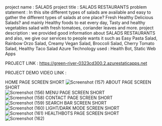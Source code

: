 project name : SALADS
project title : SALADS RESTAURANTS
problem statement : In this site different types of salads are available and easy to gather the different types of salads at one place? Fresh Healthy Delicious Salads?                        and mainly Healthy foods to eat every day, Tasty and healthy vegetables salad with fresh tomatoes, coriander leaves and more.
project description : we provided good information about SALADS RESTAURANTS and also, we give our services to people wants it such as Easy Pasta Salad, Rainbow Orzo                            Salad, Creamy Vegan Salad, Broccoli Salad, Cherry Tomato Salad, Healthy Taco Salad
 Azure Technology used : Health Bot, Static Web Apps
 
 PROJECT LINK : https://green-river-0323cd300.2.azurestaticapps.net
 
 PROJECT DEMO VIDEO LINK : 
 
 HOME PAGE SCREEN SHORT
 ![Screenshot (157)](https://user-images.githubusercontent.com/119582244/219728050-9da19b7d-644d-480c-814c-a88cbef51721.png)
 ABOUT PAGE SCREEN SHORT   
![Screenshot (156)](https://user-images.githubusercontent.com/119582244/219728292-974d6b10-b9b9-4d70-b5f0-ee17c763dfe7.png)
MENU PAGE SCREEN SHORT     
![Screenshot (158)](https://user-images.githubusercontent.com/119582244/219728396-6c1c0061-8e84-4c48-bf78-09c24be99a7d.png)
CONTACT PAGE SCREEN SHORT  
![Screenshot (159)](https://user-images.githubusercontent.com/119582244/219728509-c7e0742a-980d-46b0-b743-ecd0cb8c7551.png)
SEARCH BAR SCREEN SHORT    
![Screenshot (160)](https://user-images.githubusercontent.com/119582244/219728599-b8e89166-8e67-4df3-867f-aa22d459c463.png)
LIGHT/DARK MODE SCREEN SHORT  
![Screenshot (161)](https://user-images.githubusercontent.com/119582244/219728665-705bb28f-f855-4ce5-b77e-32af925094f3.png)
HEALTHBOTS PAGE SCREEN SHORT
![Screenshot (162)](https://user-images.githubusercontent.com/119582244/219728721-fcfaeca7-3538-4136-a074-00f6f44136d0.png)
